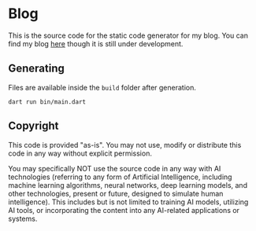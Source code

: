 # Blog

This is the source code for the static code generator for my blog. 
You can find my blog [here](https://blog.valdum.dev) though it is still under development.

## Generating

Files are available inside the `build` folder after generation.

```
dart run bin/main.dart
```

## Copyright

This code is provided "as-is". You may not use, modify or distribute this code in any way without explicit permission.

You may specifically NOT use the source code in any way with AI technologies (referring to any form of Artificial Intelligence, including machine learning algorithms, neural networks, deep learning models, and other technologies, present or future, designed to simulate human intelligence). This includes but is not limited to training AI models, utilizing AI tools, or incorporating the content into any AI-related applications or systems.